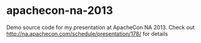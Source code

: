 apachecon-na-2013
=================

Demo source code for my presentation at ApacheCon NA 2013. Check out http://na.apachecon.com/schedule/presentation/178/ for details